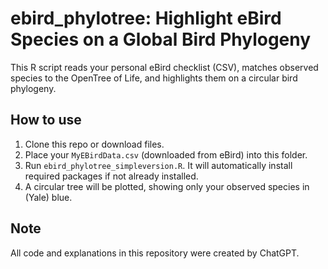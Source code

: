 # ebird_phylotree: Highlight eBird Species on a Global Bird Phylogeny

This R script reads your personal eBird checklist (CSV), matches observed species to the OpenTree of Life, and highlights them on a circular bird phylogeny.

## How to use

1. Clone this repo or download files.
2. Place your `MyEBirdData.csv` (downloaded from eBird) into this folder.
3. Run `ebird_phylotree_simpleversion.R`. It will automatically install required packages if not already installed.
4. A circular tree will be plotted, showing only your observed species in (Yale) blue.

## Note

All code and explanations in this repository were created by ChatGPT.
